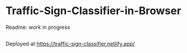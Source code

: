 # Traffic-Sign-Classifier-in-Browser
 
Readme: work in progress


![]()

Deployed at https://traffic-sign-classifier.netlify.app/
